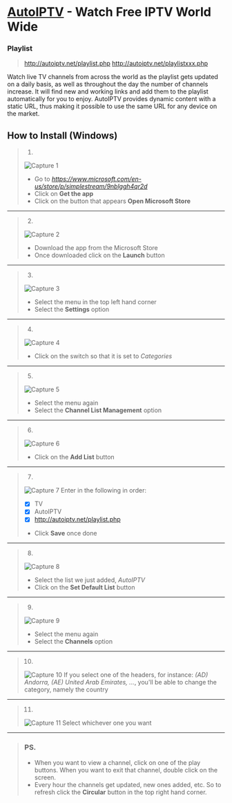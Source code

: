 # [AutoIPTV](http://autoiptv.net) - Watch Free IPTV World Wide

### Playlist

> http://autoiptv.net/playlist.php
> http://autoiptv.net/playlistxxx.php

Watch live TV channels from across the world as the playlist gets updated on a daily basis, as well as throughout the day the number of channels increase. It will find new and working links and add them to the playlist automatically for you to enjoy. AutoIPTV provides dynamic content with a static URL, thus making it possible to use the same URL for any device on the market.  

## How to Install (Windows)

> 1.
> ![Capture 1](images/Capture1.PNG)
> - Go to *https://www.microsoft.com/en-us/store/p/simplestream/9nblggh4qr2d*
> - Click on **Get the app**
> - Click on the button that appears **Open Microsoft Store**

----

> 2.
> ![Capture 2](images/Capture2.PNG)
> - Download the app from the Microsoft Store
> - Once downloaded click on the **Launch** button

----

> 3.
> ![Capture 3](images/Capture3.PNG)
> - Select the menu in the top left hand corner
> - Select the **Settings** option

----

> 4.
> ![Capture 4](images/Capture4.PNG)
> - Click on the switch so that it is set to *Categories*

----

> 5.
> ![Capture 5](images/Capture3.PNG)
> - Select the menu again
> - Select the **Channel List Management** option

----

> 6.
> ![Capture 6](images/Capture5.PNG)
> - Click on the **Add List** button

----

> 7.
> ![Capture 7](images/Capture6.PNG)
> Enter in the following in order:
> - [x] TV
> - [x] AutoIPTV
> - [x] http://autoiptv.net/playlist.php
> - Click **Save** once done

----

> 8.
> ![Capture 8](images/Capture7.PNG)
> - Select the list we just added, *AutoIPTV*
> - Click on the **Set Default List** button

----

> 9.
> ![Capture 9](images/Capture3.PNG)
> - Select the menu again
> - Select the **Channels** option

----

> 10.
> ![Capture 10](images/Capture8.PNG)
> If you select one of the headers, for instance: *(AD) Andorra, (AE) United Arab Emirates, ...*, you'll be able to change the category, namely the country

----

> 11.
> ![Capture 11](images/Capture9.PNG)
> Select whichever one you want

----

> ### PS. 
> - When you want to view a channel, click on one of the play buttons. When you want to exit that channel, double click on the screen.
> - Every hour the channels get updated, new ones added, etc. So to refresh click the **Circular** button in the top right hand corner.
